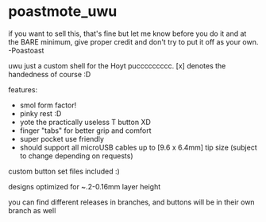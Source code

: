 # poastmote_uwu

if you want to sell this, that's fine but let me know before you do it and at the BARE minimum, give proper credit and don't try to put it off as your own. -Poastoast

 uwu just a custom shell for the Hoyt puccccccccc. [x] denotes the handedness of course :D

 features:
   - smol form factor!
   - pinky rest :D
   - yote the practically useless T button XD
   - finger "tabs" for better grip and comfort
   - super pocket use friendly
   - should support all microUSB cables up to [9.6 x 6.4mm] tip size (subject to change depending on requests)

 custom button set files included :)

 designs optimized for ~.2-0.16mm layer height

 you can find different releases in branches, and buttons will be in their own branch as well 
